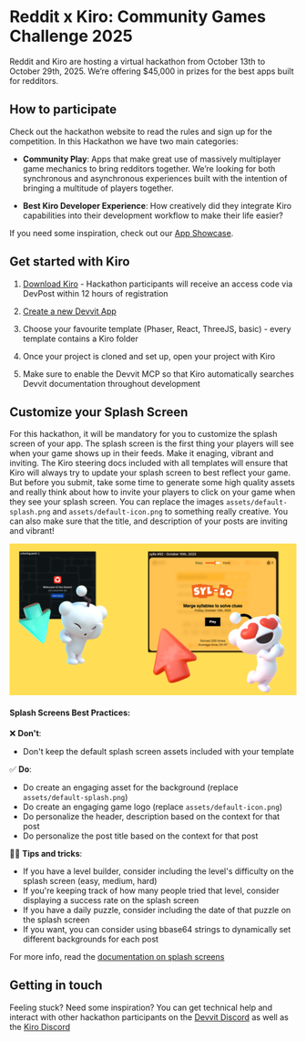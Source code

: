 # Reddit x Kiro: Community Games Challenge 2025

Reddit and Kiro are hosting a virtual hackathon from October 13th to October 29th, 2025. We’re offering $45,000 in prizes for the best apps built for redditors.

## How to participate

Check out the hackathon website to read the rules and sign up for the competition. In this Hackathon we have two main categories:

- **Community Play**: Apps that make great use of massively multiplayer game mechanics to bring redditors together. We’re looking for both synchronous and asynchronous experiences built with the intention of bringing a multitude of players together.

- **Best Kiro Developer Experience**: How creatively did they integrate Kiro capabilities into their development workflow to make their life easier?

If you need some inspiration, check out our [App Showcase](./examples/app-showcase.mdx).

## Get started with Kiro

1. [Download Kiro](https://kiro.dev/downloads/) - Hackathon participants will receive an access code via DevPost within 12 hours of registration

2. [Create a new Devvit App](https://developers.reddit.com/new/template)

3. Choose your favourite template (Phaser, React, ThreeJS, basic) - every template contains a Kiro folder

4. Once your project is cloned and set up, open your project with Kiro

5. Make sure to enable the Devvit MCP so that Kiro automatically searches Devvit documentation throughout development

## Customize your Splash Screen

For this hackathon, it will be mandatory for you to customize the splash screen of your app. The splash screen is the first thing your players will see when your game shows up in their feeds. Make it enaging, vibrant and inviting. The Kiro steering docs included with all templates will ensure that Kiro will always try to update your splash screen to best reflect your game. But before you submit, take some time to generate some high quality assets and really think about how to invite your players to click on your game when they see your splash screen.
You can replace the images `assets/default-splash.png` and `assets/default-icon.png` to something really creative. You can also make sure that the title, and description of your posts are inviting and vibrant!

![splash screens](./assets/splash-screen-kiro.png)

#### Splash Screens Best Practices:

❌ **Don't**:

- Don't keep the default splash screen assets included with your template

✅ **Do**:

- Do create an engaging asset for the background (replace `assets/default-splash.png`)
- Do create an engaging game logo (replace `assets/default-icon.png`)
- Do personalize the header, description based on the context for that post
- Do personalize the post title based on the context for that post

👩‍🏫 **Tips and tricks**:

- If you have a level builder, consider including the level's difficulty on the splash screen (easy, medium, hard)
- If you're keeping track of how many people tried that level, consider displaying a success rate on the splash screen
- If you have a daily puzzle, consider including the date of that puzzle on the splash screen
- If you want, you can consider using bbase64 strings to dynamically set different backgrounds for each post

For more info, read the [documentation on splash screens](./capabilities/server/splash-screen.mdx)

## Getting in touch

Feeling stuck? Need some inspiration? You can get technical help and interact with other hackathon participants on the [Devvit Discord](https://discord.com/invite/Cd43ExtEFS) as well as the [Kiro Discord](https://discord.com/invite/kirodotdev)
